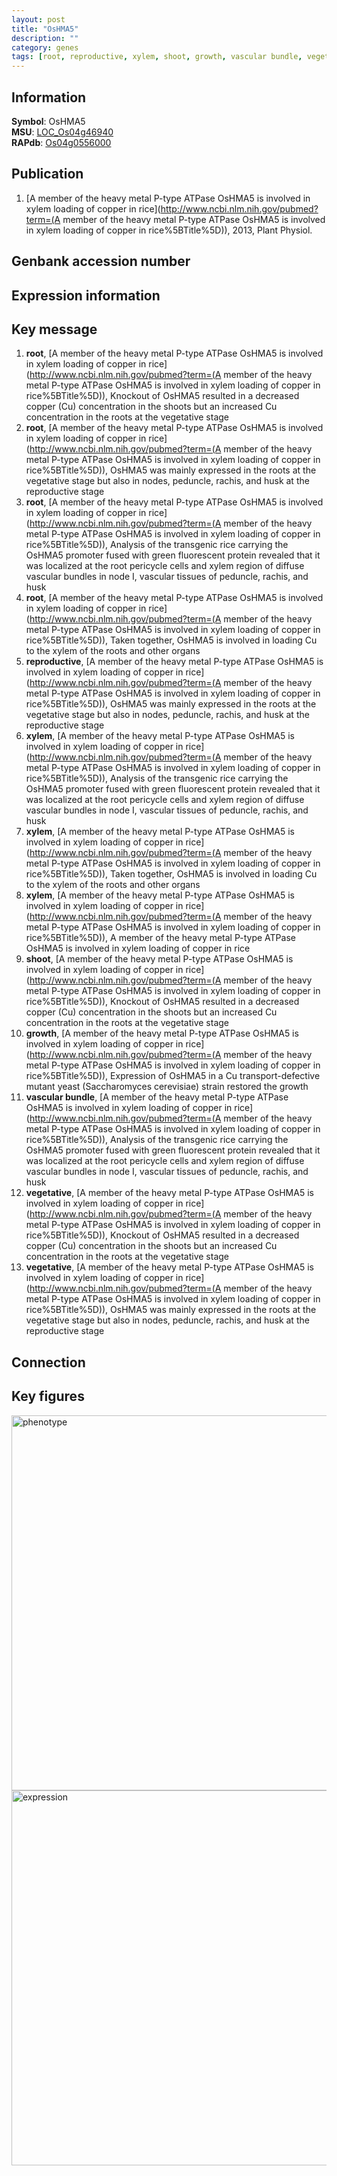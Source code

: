 ```yaml
---
layout: post
title: "OsHMA5"
description: ""
category: genes
tags: [root, reproductive, xylem, shoot, growth, vascular bundle, vegetative, Gene]
---
```


## Information
__Symbol__: OsHMA5  
__MSU__: [LOC_Os04g46940](http://rice.plantbiology.msu.edu/cgi-bin/ORF_infopage.cgi?orf=LOC_Os04g46940)  
__RAPdb__: [Os04g0556000](http://rapdb.dna.affrc.go.jp/viewer/gbrowse_details/irgsp1?name=Os04g0556000)  

## Publication
1. [A member of the heavy metal P-type ATPase OsHMA5 is involved in xylem loading of copper in rice](http://www.ncbi.nlm.nih.gov/pubmed?term=(A member of the heavy metal P-type ATPase OsHMA5 is involved in xylem loading of copper in rice%5BTitle%5D)), 2013, Plant Physiol.

## Genbank accession number

## Expression information

## Key message
1. __root__, [A member of the heavy metal P-type ATPase OsHMA5 is involved in xylem loading of copper in rice](http://www.ncbi.nlm.nih.gov/pubmed?term=(A member of the heavy metal P-type ATPase OsHMA5 is involved in xylem loading of copper in rice%5BTitle%5D)),  Knockout of OsHMA5 resulted in a decreased copper (Cu) concentration in the shoots but an increased Cu concentration in the roots at the vegetative stage
2. __root__, [A member of the heavy metal P-type ATPase OsHMA5 is involved in xylem loading of copper in rice](http://www.ncbi.nlm.nih.gov/pubmed?term=(A member of the heavy metal P-type ATPase OsHMA5 is involved in xylem loading of copper in rice%5BTitle%5D)),  OsHMA5 was mainly expressed in the roots at the vegetative stage but also in nodes, peduncle, rachis, and husk at the reproductive stage
3. __root__, [A member of the heavy metal P-type ATPase OsHMA5 is involved in xylem loading of copper in rice](http://www.ncbi.nlm.nih.gov/pubmed?term=(A member of the heavy metal P-type ATPase OsHMA5 is involved in xylem loading of copper in rice%5BTitle%5D)),  Analysis of the transgenic rice carrying the OsHMA5 promoter fused with green fluorescent protein revealed that it was localized at the root pericycle cells and xylem region of diffuse vascular bundles in node I, vascular tissues of peduncle, rachis, and husk
4. __root__, [A member of the heavy metal P-type ATPase OsHMA5 is involved in xylem loading of copper in rice](http://www.ncbi.nlm.nih.gov/pubmed?term=(A member of the heavy metal P-type ATPase OsHMA5 is involved in xylem loading of copper in rice%5BTitle%5D)),  Taken together, OsHMA5 is involved in loading Cu to the xylem of the roots and other organs
5. __reproductive__, [A member of the heavy metal P-type ATPase OsHMA5 is involved in xylem loading of copper in rice](http://www.ncbi.nlm.nih.gov/pubmed?term=(A member of the heavy metal P-type ATPase OsHMA5 is involved in xylem loading of copper in rice%5BTitle%5D)),  OsHMA5 was mainly expressed in the roots at the vegetative stage but also in nodes, peduncle, rachis, and husk at the reproductive stage
6. __xylem__, [A member of the heavy metal P-type ATPase OsHMA5 is involved in xylem loading of copper in rice](http://www.ncbi.nlm.nih.gov/pubmed?term=(A member of the heavy metal P-type ATPase OsHMA5 is involved in xylem loading of copper in rice%5BTitle%5D)),  Analysis of the transgenic rice carrying the OsHMA5 promoter fused with green fluorescent protein revealed that it was localized at the root pericycle cells and xylem region of diffuse vascular bundles in node I, vascular tissues of peduncle, rachis, and husk
7. __xylem__, [A member of the heavy metal P-type ATPase OsHMA5 is involved in xylem loading of copper in rice](http://www.ncbi.nlm.nih.gov/pubmed?term=(A member of the heavy metal P-type ATPase OsHMA5 is involved in xylem loading of copper in rice%5BTitle%5D)),  Taken together, OsHMA5 is involved in loading Cu to the xylem of the roots and other organs
8. __xylem__, [A member of the heavy metal P-type ATPase OsHMA5 is involved in xylem loading of copper in rice](http://www.ncbi.nlm.nih.gov/pubmed?term=(A member of the heavy metal P-type ATPase OsHMA5 is involved in xylem loading of copper in rice%5BTitle%5D)), A member of the heavy metal P-type ATPase OsHMA5 is involved in xylem loading of copper in rice
9. __shoot__, [A member of the heavy metal P-type ATPase OsHMA5 is involved in xylem loading of copper in rice](http://www.ncbi.nlm.nih.gov/pubmed?term=(A member of the heavy metal P-type ATPase OsHMA5 is involved in xylem loading of copper in rice%5BTitle%5D)),  Knockout of OsHMA5 resulted in a decreased copper (Cu) concentration in the shoots but an increased Cu concentration in the roots at the vegetative stage
10. __growth__, [A member of the heavy metal P-type ATPase OsHMA5 is involved in xylem loading of copper in rice](http://www.ncbi.nlm.nih.gov/pubmed?term=(A member of the heavy metal P-type ATPase OsHMA5 is involved in xylem loading of copper in rice%5BTitle%5D)),  Expression of OsHMA5 in a Cu transport-defective mutant yeast (Saccharomyces cerevisiae) strain restored the growth
11. __vascular bundle__, [A member of the heavy metal P-type ATPase OsHMA5 is involved in xylem loading of copper in rice](http://www.ncbi.nlm.nih.gov/pubmed?term=(A member of the heavy metal P-type ATPase OsHMA5 is involved in xylem loading of copper in rice%5BTitle%5D)),  Analysis of the transgenic rice carrying the OsHMA5 promoter fused with green fluorescent protein revealed that it was localized at the root pericycle cells and xylem region of diffuse vascular bundles in node I, vascular tissues of peduncle, rachis, and husk
12. __vegetative__, [A member of the heavy metal P-type ATPase OsHMA5 is involved in xylem loading of copper in rice](http://www.ncbi.nlm.nih.gov/pubmed?term=(A member of the heavy metal P-type ATPase OsHMA5 is involved in xylem loading of copper in rice%5BTitle%5D)),  Knockout of OsHMA5 resulted in a decreased copper (Cu) concentration in the shoots but an increased Cu concentration in the roots at the vegetative stage
13. __vegetative__, [A member of the heavy metal P-type ATPase OsHMA5 is involved in xylem loading of copper in rice](http://www.ncbi.nlm.nih.gov/pubmed?term=(A member of the heavy metal P-type ATPase OsHMA5 is involved in xylem loading of copper in rice%5BTitle%5D)),  OsHMA5 was mainly expressed in the roots at the vegetative stage but also in nodes, peduncle, rachis, and husk at the reproductive stage

## Connection

## Key figures
<img src="http://ricencode.github.io/images/OsHMA5.pheno.png" alt="phenotype"  style="width: 600px;"/>

<img src="http://ricencode.github.io/images/OsHMA5.exp.png" alt="expression"  style="width: 600px;"/>


